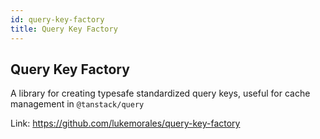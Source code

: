 ```yaml
---
id: query-key-factory
title: Query Key Factory
---
```


## Query Key Factory

A library for creating typesafe standardized query keys, useful for cache management in `@tanstack/query`

Link: https://github.com/lukemorales/query-key-factory
